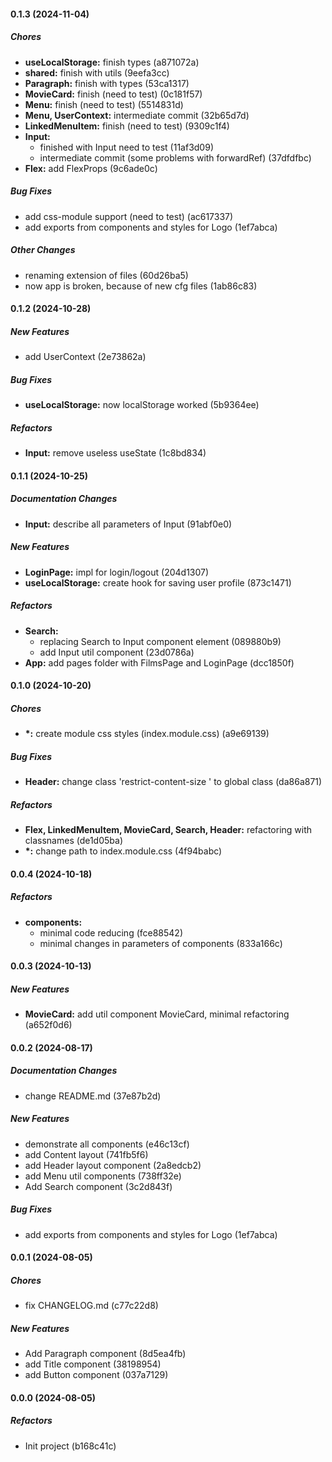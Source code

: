 #### 0.1.3 (2024-11-04)

##### Chores

- **useLocalStorage:** finish types (a871072a)
- **shared:** finish with utils (9eefa3cc)
- **Paragraph:** finish with types (53ca1317)
- **MovieCard:** finish (need to test) (0c181f57)
- **Menu:** finish (need to test) (5514831d)
- **Menu, UserContext:** intermediate commit (32b65d7d)
- **LinkedMenuItem:** finish (need to test) (9309c1f4)
- **Input:**
  - finished with Input need to test (11af3d09)
  - intermediate commit (some problems with forwardRef) (37dfdfbc)
- **Flex:** add FlexProps (9c6ade0c)

##### Bug Fixes

- add css-module support (need to test) (ac617337)
- add exports from components and styles for Logo (1ef7abca)

##### Other Changes

- renaming extension of files (60d26ba5)
- now app is broken, because of new cfg files (1ab86c83)

#### 0.1.2 (2024-10-28)

##### New Features

- add UserContext (2e73862a)

##### Bug Fixes

- **useLocalStorage:** now localStorage worked (5b9364ee)

##### Refactors

- **Input:** remove useless useState (1c8bd834)

#### 0.1.1 (2024-10-25)

##### Documentation Changes

- **Input:** describe all parameters of Input (91abf0e0)

##### New Features

- **LoginPage:** impl for login/logout (204d1307)
- **useLocalStorage:** create hook for saving user profile (873c1471)

##### Refactors

- **Search:**
  - replacing Search to Input component element (089880b9)
  - add Input util component (23d0786a)
- **App:** add pages folder with FilmsPage and LoginPage (dcc1850f)

#### 0.1.0 (2024-10-20)

##### Chores

- **\*:** create module css styles (index.module.css) (a9e69139)

##### Bug Fixes

- **Header:** change class 'restrict-content-size ' to global class (da86a871)

##### Refactors

- **Flex, LinkedMenuItem, MovieCard, Search, Header:** refactoring with classnames (de1d05ba)
- **\*:** change path to index.module.css (4f94babc)

#### 0.0.4 (2024-10-18)

##### Refactors

- **components:**
  - minimal code reducing (fce88542)
  - minimal changes in parameters of components (833a166c)

#### 0.0.3 (2024-10-13)

##### New Features

- **MovieCard:** add util component MovieCard, minimal refactoring (a652f0d6)

#### 0.0.2 (2024-08-17)

##### Documentation Changes

- change README.md (37e87b2d)

##### New Features

- demonstrate all components (e46c13cf)
- add Content layout (741fb5f6)
- add Header layout component (2a8edcb2)
- add Menu util components (738ff32e)
- Add Search component (3c2d843f)

##### Bug Fixes

- add exports from components and styles for Logo (1ef7abca)

#### 0.0.1 (2024-08-05)

##### Chores

- fix CHANGELOG.md (c77c22d8)

##### New Features

- Add Paragraph component (8d5ea4fb)
- add Title component (38198954)
- add Button component (037a7129)

#### 0.0.0 (2024-08-05)

##### Refactors

- Init project (b168c41c)
